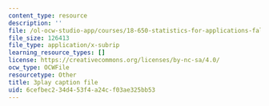 ```yaml
---
content_type: resource
description: ''
file: /ol-ocw-studio-app/courses/18-650-statistics-for-applications-fall-2016/6cefbec234d453f4a24cf03ae325bb53_VPZD_aij8H0.vtt
file_size: 126413
file_type: application/x-subrip
learning_resource_types: []
license: https://creativecommons.org/licenses/by-nc-sa/4.0/
ocw_type: OCWFile
resourcetype: Other
title: 3play caption file
uid: 6cefbec2-34d4-53f4-a24c-f03ae325bb53
---
```

